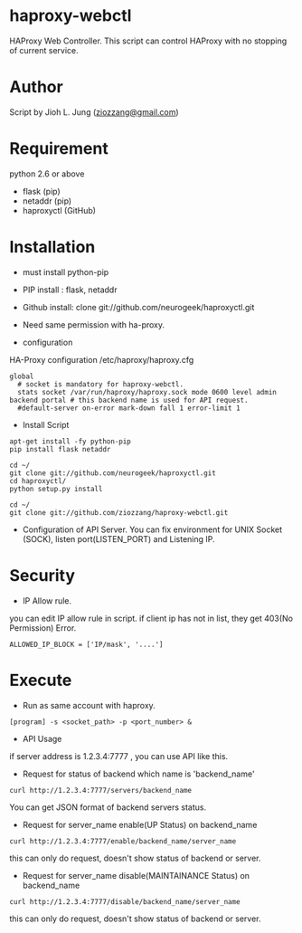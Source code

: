 haproxy-webctl
==============
HAProxy Web Controller.
This script can control HAProxy with no stopping of current service.


Author
======
Script by Jioh L. Jung (ziozzang@gmail.com)

Requirement
===========
python 2.6 or above
- flask (pip)
- netaddr (pip)
- haproxyctl (GitHub)


Installation
============
- must install python-pip
- PIP install : flask, netaddr
- Github install: clone git://github.com/neurogeek/haproxyctl.git

- Need same permission with ha-proxy.

* configuration

HA-Proxy configuration
/etc/haproxy/haproxy.cfg

```
global
  # socket is mandatory for haproxy-webctl.
  stats socket /var/run/haproxy/haproxy.sock mode 0600 level admin
backend portal # this backend name is used for API request.
  #default-server on-error mark-down fall 1 error-limit 1

```

* Install Script

```
apt-get install -fy python-pip
pip install flask netaddr

cd ~/
git clone git://github.com/neurogeek/haproxyctl.git
cd haproxyctl/
python setup.py install

cd ~/
git clone git://github.com/ziozzang/haproxy-webctl.git
```

* Configuration of API Server.
You can fix environment for UNIX Socket (SOCK), listen port(LISTEN_PORT) and Listening IP.

Security
========
* IP Allow rule.

you can edit IP allow rule in script. if client ip has not in list, they get 403(No Permission) Error.

```
ALLOWED_IP_BLOCK = ['IP/mask', '....']
```

Execute
=======
* Run as same account with haproxy.

```
[program] -s <socket_path> -p <port_number> &
```

* API Usage

if server address is 1.2.3.4:7777 , you can use API like this.

* Request for status of backend which name is 'backend_name'

```
curl http://1.2.3.4:7777/servers/backend_name
```

You can get JSON format of backend servers status.

* Request for server_name enable(UP Status) on backend_name

```
curl http://1.2.3.4:7777/enable/backend_name/server_name
```

this can only do request, doesn't show status of backend or server.

* Request for server_name disable(MAINTAINANCE Status) on backend_name

```
curl http://1.2.3.4:7777/disable/backend_name/server_name
```

this can only do request, doesn't show status of backend or server.
